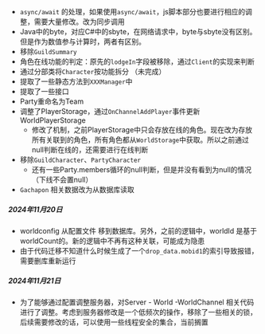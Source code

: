 - `async/await` 的处理，如果使用`async/await`，js脚本部分也要进行相应的调整，需要大量修改。改为同步调用
- Java中的byte，对应C#中的sbyte，在网络请求中，byte与sbyte没有区别。但是作为数值参与计算时，两者有区别。
- 移除`GuildSummary`
- 角色在线功能的判定：原先的`lodgeIn`字段被移除，通过`Client`的实现来判断
- 通过分部类将`Character`按功能拆分 （未完成）
- 提取了一些静态方法到`XXXManager`中
- 提取了一些接口
- Party重命名为Team
- 调整了PlayerStorage，通过`OnChannelAddPlayer`事件更新WorldPlayerStorage
	- 修改了机制，之前PlayerStorage中只会存放在线的角色。现在改为存放所有关联到的角色，所有角色都从`WorldStorage`中获取。所以之前通过null判断在线的，还需要进行在线判断
- 移除`GuildCharacter`、`PartyCharacter`
	- 还有一些Party.members循环的null判断，但是并没有看到为null的情况（下线不会置null）
- `Gachapon` 相关数据改为从数据库读取

##### 2024年11月20日
- worldconfig 从配置文件 移到数据库。另外，之前的逻辑中，worldId 是基于worldCount的。新的逻辑中不再有这种关联，可能成为隐患
- 由于代码迁移不知道什么时候生成了一个`drop_data.mobid1`的索引导致报错，需要删库重新运行

##### 2024年11月21日
- 为了能够通过配置调整服务器，对Server - World -WorldChannel 相关代码进行了调整。考虑到服务器修改是一个低频次的操作，移除了一些相关的锁，后续需要修改的话，可以使用一些线程安全的集合，当前搁置
